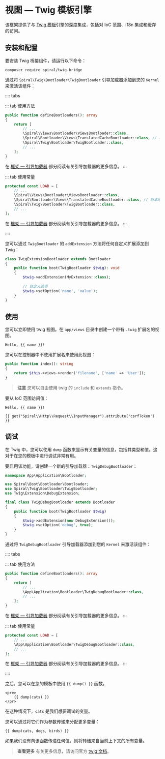 # 视图 — Twig 模板引擎

该框架提供了与 [Twig 模板](https://twig.symfony.com/)引擎的深度集成，包括对 IoC 范围、i18n 集成和缓存的访问。

## 安装和配置

要安装 Twig 桥接组件，请运行以下命令：

```terminal
composer require spiral/twig-bridge
```

通过将 `Spiral\Twig\Bootloader\TwigBootloader` 引导加载器添加到您的 `Kernel` 来激活该组件：

:::: tabs

::: tab 使用方法

```php app/src/Application/Kernel.php
public function defineBootloaders(): array
{
    return [
        // ...
        \Spiral\Views\Bootloader\ViewsBootloader::class,
        \Spiral\Bootloader\Views\TranslatedCacheBootloader::class, // 将本地化视图保存在单独的缓存文件中
        \Spiral\Twig\Bootloader\TwigBootloader::class,
        // ...
    ];
}
```

在 [框架 — 引导加载器](../framework/bootloaders.md) 部分阅读有关引导加载器的更多信息。
:::

::: tab 使用常量

```php app/src/Application/Kernel.php
protected const LOAD = [
    // ...
    \Spiral\Views\Bootloader\ViewsBootloader::class,
    \Spiral\Bootloader\Views\TranslatedCacheBootloader::class, // 将本地化视图保存在单独的缓存文件中
    \Spiral\Twig\Bootloader\TwigBootloader::class,
    // ...
];
```

在 [框架 — 引导加载器](../framework/bootloaders.md) 部分阅读有关引导加载器的更多信息。
:::

::::

您可以通过 `TwigBootloader` 的 `addExtension` 方法将任何自定义扩展添加到 Twig：

```php app/src/Application/Bootloader/TwigExtensionBootloader.php
class TwigExtensionBootloader extends Bootloader
{
    public function boot(TwigBootloader $twig): void
    {
        $twig->addExtension(MyExtension::class);
    
        // 自定义选项
        $twig->setOption('name', 'value');
    }
}
```

## 使用

您可以立即使用 twig 视图。在 `app/views` 目录中创建一个带有 `.twig` 扩展名的视图。

```twig app/views/filename.twig
Hello, {{ name }}!
```

您可以在控制器中不使用扩展名来使用此视图：

```php
public function index(): string
{
    return $this->views->render('filename', ['name' => 'User']);
}
```

> **注意**
> 您可以自由使用 twig 的 `include` 和 `extends` 指令。

要从 IoC 范围访问值：

```twig app/views/filename.twig
Hello, {{ name }}!

{{ get("Spiral\\Http\\Request\\InputManager").attribute('csrfToken') }}
```

## 调试

在 Twig 中，您可以使用 `dump` 函数来显示有关变量的信息，包括其类型和值。这对于在您的模板中进行调试非常有用。

要启用该功能，请创建一个新的引导加载器：`TwigDebugBootloader`：

```php app/src/Application/Bootloader/TwigDebugBootloader.php
namespace App\Application\Bootloader;

use Spiral\Boot\Bootloader\Bootloader;
use Spiral\Twig\Bootloader\TwigBootloader;
use Twig\Extension\DebugExtension;

final class TwigDebugBootloader extends Bootloader
{
    public function boot(TwigBootloader $twig)
    {
        $twig->addExtension(new DebugExtension());
        $twig->setOption('debug', true);
    }
}
```

通过将 `TwigDebugBootloader` 引导加载器添加到您的 `Kernel` 来激活该组件：

:::: tabs

::: tab 使用方法

```php app/src/Application/Kernel.php
public function defineBootloaders(): array
{
    return [
        // ...
        \App\Application\Bootloader\TwigDebugBootloader::class,
        // ...
    ];
}
```

在 [框架 — 引导加载器](../framework/bootloaders.md) 部分阅读有关引导加载器的更多信息。
:::

::: tab 使用常量

```php app/src/Application/Kernel.php
protected const LOAD = [
    // ...
    \App\Application\Bootloader\TwigDebugBootloader::class,
    // ...
];
```

在 [框架 — 引导加载器](../framework/bootloaders.md) 部分阅读有关引导加载器的更多信息。
:::

::::

之后，您可以在您的模板中使用 `{{ dump() }}` 函数。

```twig
<pre>
    {{ dump(cats) }}
</pr>
```

在这种情况下，`cats` 是我们想要调试的变量。

您可以通过将它们作为参数传递来分配更多变量：

```twig
{{ dump(cats, dogs, birds) }}
```

如果我们没有向该函数传递任何值，则将转储来自当前上下文的所有变量。

> **查看更多**
> 有关更多信息，请访问官方 [twig 文档](https://twig.symfony.com/doc/3.x/functions/dump.html)。
